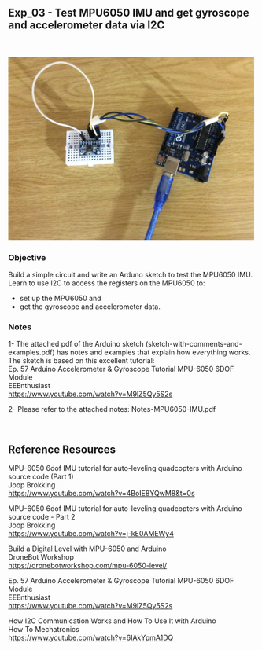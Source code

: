 ## Exp_03 - Test MPU6050 IMU and get gyroscope and accelerometer data via I2C
<br>

<br>
<img src="https://github.com/vbookshelf/Sukuma-SBR-Self-Balancing-Robot-Experiments/blob/main/images/exp03-pic.jpg" width="500"></img>
<br>

### Objective

Build a simple circuit and write an Arduno sketch to test the MPU6050 IMU. Learn to use I2C to access the registers on the MPU6050 to:
- set up the MPU6050 and 
- get the gyroscope and accelerometer data.

### Notes

1- The attached pdf of the Arduino sketch (sketch-with-comments-and-examples.pdf) has notes and examples that explain how everything works. The sketch is based on this excellent tutorial:<br>
Ep. 57 Arduino Accelerometer & Gyroscope Tutorial MPU-6050 6DOF Module<br>
EEEnthusiast<br>
https://www.youtube.com/watch?v=M9lZ5Qy5S2s

2- Please refer to the attached notes: Notes-MPU6050-IMU.pdf


<br>

## Reference Resources

MPU-6050 6dof IMU tutorial for auto-leveling quadcopters with Arduino source code (Part 1)<br>
Joop Brokking<br>
https://www.youtube.com/watch?v=4BoIE8YQwM8&t=0s<br>

MPU-6050 6dof IMU tutorial for auto-leveling quadcopters with Arduino source code - Part 2<br>
Joop Brokking<br>
https://www.youtube.com/watch?v=j-kE0AMEWy4<br>

Build a Digital Level with MPU-6050 and Arduino<br>
DroneBot Workshop<br>
https://dronebotworkshop.com/mpu-6050-level/<br>

Ep. 57 Arduino Accelerometer & Gyroscope Tutorial MPU-6050 6DOF Module<br>
EEEnthusiast<br>
https://www.youtube.com/watch?v=M9lZ5Qy5S2s<br>

How I2C Communication Works and How To Use It with Arduino<br>
How To Mechatronics<br>
https://www.youtube.com/watch?v=6IAkYpmA1DQ


<br>
